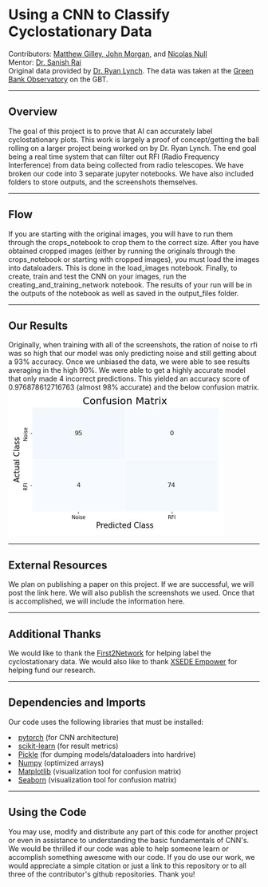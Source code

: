 # Using a CNN to Classify Cyclostationary Data

Contributors: <a href= "https://github.com/mtgilley">Matthew Gilley</a>,<a href= "https://github.com/John-Morgan11"> John Morgan</a>, and <a href="https://github.com/Nicolasnulland">Nicolas Null</a>
<br>
Mentor: <a href="https://www.linkedin.com/in/sanishrai/">Dr. Sanish Rai</a>
<br>
Original data provided by <a href="https://www.linkedin.com/in/ryan-lynch-82992179/">Dr. Ryan Lynch</a>. The data was taken at the <a href="https://greenbankobservatory.org/">Green Bank Observatory</a> on the GBT.
<hr>

## Overview
The goal of this project is to prove that AI can accurately label cyclostationary plots. This work is largely a proof of concept/getting the ball rolling on a larger project being worked on by Dr. Ryan Lynch. The end goal being a real time system that can filter out RFI (Radio Frequency Interference) from data being collected from radio telescopes. We have broken our code into 3 separate jupyter notebooks. We have also included folders to store outputs, and the screenshots themselves.
<hr>

## Flow
If you are starting with the original images, you will have to run them through the crops_notebook to crop them to the correct size. After you have obtained cropped images (either by running the originals through the crops_notebook or starting with cropped images), you must load the images into dataloaders. This is done in the load_images notebook. Finally, to create, train and test the CNN on your images, run the creating_and_training_network notebook. The results of your run will be in the outputs of the notebook as well as saved in the output_files folder.
<hr>

## Our Results
Originally, when training with all of the screenshots, the ration of noise to rfi was so high that our model was only predicting noise and still getting about a 93% accuracy. Once we unbiased the data, we were able to see results averaging in the high 90%. We were able to get a highly accurate model that only made 4 incorrect predictions. This yielded an accuracy score of 0.976878612716763 (almost 98% accurate) and the below confusion matrix.<img src="output_files/12_802_172_Train_Validate/28Nov21-16_26_20-crop_test_results.jpg" alt="Confusion matrix from our output files">
<hr>

## External Resources
We plan on publishing a paper on this project. If we are successful, we will post the link here. We will also publish the screenshots we used. Once that is accomplished, we will include the information here.
<hr>

## Additional Thanks
We would like to thank the <a href="https://first2network.org/">First2Network</a> for helping label the cyclostationary data. We would also like to thank <a href="https://www.xsede.org/">XSEDE Empower</a> for helping fund our research.
<hr>

## Dependencies and Imports
Our code uses the following libraries that must be installed:
<li><a href="https://pytorch.org/">pytorch</a> (for CNN architecture)</li>
<li><a href="https://scikit-learn.org/stable/">scikit-learn</a> (for result metrics)</a></li>
<li><a href="https://docs.python.org/3/library/pickle.html#:~:text=%E2%80%9CPickling%E2%80%9D%20is%20the%20process%20whereby,back%20into%20an%20object%20hierarchy.">Pickle</a> (for dumping models/dataloaders into hardrive)</li>
<li><a href="https://numpy.org/">Numpy</a> (optimized arrays)</li>
<li><a href="https://matplotlib.org/">Matplotlib</a> (visualization tool for confusion matrix)</li>
<li><a href="https://seaborn.pydata.org/">Seaborn</a> (visualization tool for confusion matrix)</li>

<hr>

## Using the Code
You may use, modify and distribute any part of this code for another project or even in assistance to understanding the basic fundamentals of CNN's. We would be thrilled if our code was able to help someone learn or accomplish something awesome with our code. If you do use our work, we would appreciate a simple citation or just a link to this repository or to all three of the contributor's github repositories. Thank you!
